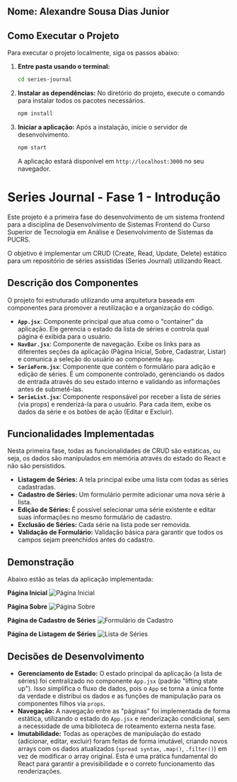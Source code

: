 ## Nome: Alexandre Sousa Dias Junior

## Como Executar o Projeto

Para executar o projeto localmente, siga os passos abaixo:

1.  **Entre pasta usando o terminal:**
    ```bash
    cd series-journal
    ```

2.  **Instalar as dependências:**
    No diretório do projeto, execute o comando para instalar todos os pacotes necessários.
    ```bash
    npm install
    ```

3.  **Iniciar a aplicação:**
    Após a instalação, inicie o servidor de desenvolvimento.
    ```bash
    npm start
    ```
    A aplicação estará disponível em `http://localhost:3000` no seu navegador.

# Series Journal - Fase 1 - Introdução

Este projeto é a primeira fase do desenvolvimento de um sistema frontend para a disciplina de Desenvolvimento de Sistemas Frontend do Curso Superior de Tecnologia em Análise e Desenvolvimento de Sistemas da PUCRS.

O objetivo é implementar um CRUD (Create, Read, Update, Delete) estático para um repositório de séries assistidas (Series Journal) utilizando React.

## Descrição dos Componentes

O projeto foi estruturado utilizando uma arquitetura baseada em componentes para promover a reutilização e a organização do código.

-   **`App.jsx`**: Componente principal que atua como o "container" da aplicação. Ele gerencia o estado da lista de séries e controla qual página é exibida para o usuário.
-   **`NavBar.jsx`**: Componente de navegação. Exibe os links para as diferentes seções da aplicação (Página Inicial, Sobre, Cadastrar, Listar) e comunica a seleção do usuário ao componente `App`.
-   **`SerieForm.jsx`**: Componente que contém o formulário para adição e edição de séries. É um componente controlado, gerenciando os dados de entrada através do seu estado interno e validando as informações antes de submetê-las.
-   **`SerieList.jsx`**: Componente responsável por receber a lista de séries (via props) e renderizá-la para o usuário. Para cada item, exibe os dados da série e os botões de ação (Editar e Excluir).

## Funcionalidades Implementadas

Nesta primeira fase, todas as funcionalidades de CRUD são estáticas, ou seja, os dados são manipulados em memória através do estado do React e não são persistidos.

-   **Listagem de Séries:** A tela principal exibe uma lista com todas as séries cadastradas.
-   **Cadastro de Séries:** Um formulário permite adicionar uma nova série à lista.
-   **Edição de Séries:** É possível selecionar uma série existente e editar suas informações no mesmo formulário de cadastro.
-   **Exclusão de Séries:** Cada série na lista pode ser removida.
-   **Validação de Formulário:** Validação básica para garantir que todos os campos sejam preenchidos antes do cadastro.

## Demonstração

Abaixo estão as telas da aplicação implementada:

**Página Inicial**
![Página Inicial](https://i.imgur.com/G5gE50Y.png)

**Página Sobre**
![Página Sobre](https://i.imgur.com/vHq1hBw.png)

**Página de Cadastro de Séries**
![Formulário de Cadastro](https://i.imgur.com/X4J6wZ0.png)

**Página de Listagem de Séries**
![Lista de Séries](https://i.imgur.com/aC8Fw1Z.png)

## Decisões de Desenvolvimento

-   **Gerenciamento de Estado:** O estado principal da aplicação (a lista de séries) foi centralizado no componente `App.jsx` (padrão "lifting state up"). Isso simplifica o fluxo de dados, pois o `App` se torna a única fonte da verdade e distribui os dados e as funções de manipulação para os componentes filhos via `props`.
-   **Navegação:** A navegação entre as "páginas" foi implementada de forma estática, utilizando o estado do `App.jsx` e renderização condicional, sem a necessidade de uma biblioteca de roteamento externa nesta fase.
-   **Imutabilidade:** Todas as operações de manipulação do estado (adicionar, editar, excluir) foram feitas de forma imutável, criando novos arrays com os dados atualizados (`spread syntax`, `.map()`, `.filter()`) em vez de modificar o array original. Esta é uma prática fundamental do React para garantir a previsibilidade e o correto funcionamento das renderizações.